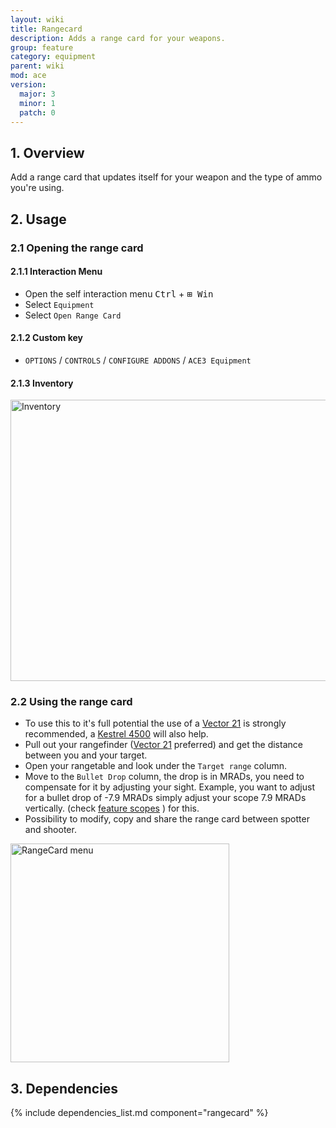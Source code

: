 ```yaml
---
layout: wiki
title: Rangecard
description: Adds a range card for your weapons.
group: feature
category: equipment
parent: wiki
mod: ace
version:
  major: 3
  minor: 1
  patch: 0
---
```


## 1. Overview

Add a range card that updates itself for your weapon and the type of ammo you're using.

## 2. Usage

### 2.1 Opening the range card

#### 2.1.1 Interaction Menu
- Open the self interaction menu <kbd>Ctrl</kbd> + <kbd>⊞&nbsp;Win</kbd>
- Select `Equipment`
- Select `Open Range Card`

#### 2.1.2 Custom key
- `OPTIONS` / `CONTROLS` / `CONFIGURE ADDONS` / `ACE3 Equipment`

#### 2.1.3 Inventory
<img src="{{ site.baseurl }}/img/wiki/feature/abtools_inventory.png" width="900" height="450" alt="Inventory" />

### 2.2 Using the range card
- To use this to it's full potential the use of a [Vector 21](https://ace3mod.com/wiki/feature/vector.html) is strongly recommended, a [Kestrel 4500](https://ace3mod.com/wiki/feature/kestrel4500.html) will also help.
- Pull out your rangefinder ([Vector 21](https://ace3mod.com/wiki/feature/vector.html) preferred) and get the distance between you and your target.
- Open your rangetable and look under the `Target range` column.
- Move to the `Bullet Drop` column, the drop is in MRADs, you need to compensate for it by adjusting your sight. Example, you want to adjust for a bullet drop of -7.9 MRADs  simply adjust your scope 7.9 MRADs vertically. (check [feature scopes](https://ace3mod.com/wiki/feature/scopes.html) ) for this.
- Possibility to modify, copy and share the range card between spotter and shooter.
<img src="{{ site.baseurl }}/img/wiki/feature/rangecard_menu.jpg" width="350" height="350" alt="RangeCard menu" />

## 3. Dependencies

{% include dependencies_list.md component="rangecard" %}
